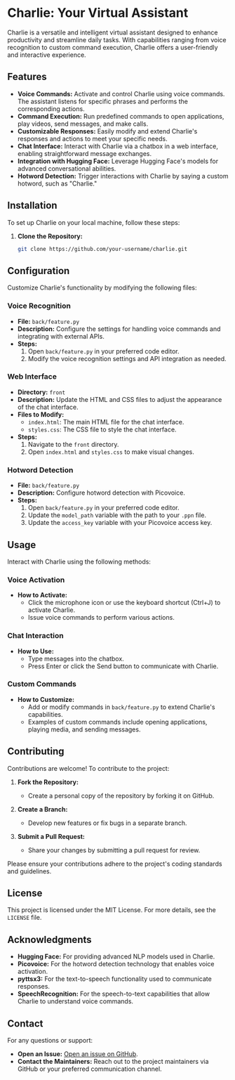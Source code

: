 # Charlie: Your Virtual Assistant

Charlie is a versatile and intelligent virtual assistant designed to enhance productivity and streamline daily tasks. With capabilities ranging from voice recognition to custom command execution, Charlie offers a user-friendly and interactive experience.

## Features

- **Voice Commands:** Activate and control Charlie using voice commands. The assistant listens for specific phrases and performs the corresponding actions.
- **Command Execution:** Run predefined commands to open applications, play videos, send messages, and make calls.
- **Customizable Responses:** Easily modify and extend Charlie's responses and actions to meet your specific needs.
- **Chat Interface:** Interact with Charlie via a chatbox in a web interface, enabling straightforward message exchanges.
- **Integration with Hugging Face:** Leverage Hugging Face's models for advanced conversational abilities.
- **Hotword Detection:** Trigger interactions with Charlie by saying a custom hotword, such as "Charlie."

## Installation

To set up Charlie on your local machine, follow these steps:

1. **Clone the Repository:**
   ```bash
   git clone https://github.com/your-username/charlie.git

## Configuration

Customize Charlie's functionality by modifying the following files:

### Voice Recognition

- **File:** `back/feature.py`
- **Description:** Configure the settings for handling voice commands and integrating with external APIs.
- **Steps:**
  1. Open `back/feature.py` in your preferred code editor.
  2. Modify the voice recognition settings and API integration as needed.

### Web Interface

- **Directory:** `front`
- **Description:** Update the HTML and CSS files to adjust the appearance of the chat interface.
- **Files to Modify:**
  - `index.html`: The main HTML file for the chat interface.
  - `styles.css`: The CSS file to style the chat interface.
- **Steps:**
  1. Navigate to the `front` directory.
  2. Open `index.html` and `styles.css` to make visual changes.

### Hotword Detection

- **File:** `back/feature.py`
- **Description:** Configure hotword detection with Picovoice.
- **Steps:**
  1. Open `back/feature.py` in your preferred code editor.
  2. Update the `model_path` variable with the path to your `.ppn` file.
  3. Update the `access_key` variable with your Picovoice access key.


## Usage

Interact with Charlie using the following methods:

### Voice Activation

- **How to Activate:**
  - Click the microphone icon or use the keyboard shortcut (Ctrl+J) to activate Charlie.
  - Issue voice commands to perform various actions.

### Chat Interaction

- **How to Use:**
  - Type messages into the chatbox.
  - Press Enter or click the Send button to communicate with Charlie.

### Custom Commands

- **How to Customize:**
  - Add or modify commands in `back/feature.py` to extend Charlie's capabilities.
  - Examples of custom commands include opening applications, playing media, and sending messages.

## Contributing

Contributions are welcome! To contribute to the project:

1. **Fork the Repository:**
   - Create a personal copy of the repository by forking it on GitHub.

2. **Create a Branch:**
   - Develop new features or fix bugs in a separate branch.

3. **Submit a Pull Request:**
   - Share your changes by submitting a pull request for review.

Please ensure your contributions adhere to the project's coding standards and guidelines.

## License

This project is licensed under the MIT License. For more details, see the `LICENSE` file.

## Acknowledgments

- **Hugging Face:** For providing advanced NLP models used in Charlie.
- **Picovoice:** For the hotword detection technology that enables voice activation.
- **pyttsx3:** For the text-to-speech functionality used to communicate responses.
- **SpeechRecognition:** For the speech-to-text capabilities that allow Charlie to understand voice commands.

## Contact

For any questions or support:

- **Open an Issue:** [Open an issue on GitHub](https://github.com/your-username/charlie/issues).
- **Contact the Maintainers:** Reach out to the project maintainers via GitHub or your preferred communication channel.

